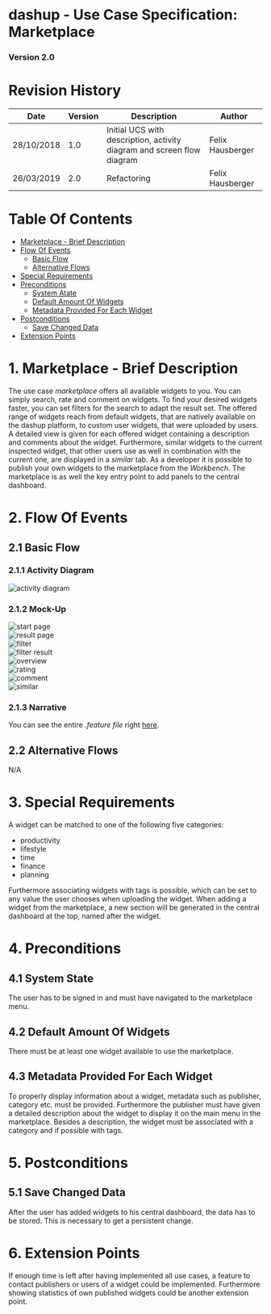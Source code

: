 dashup - Use Case Specification: Marketplace
============================================
### Version 2.0

# Revision History

| Date       | Version | Description                                                            | Author           |
|------------|---------|------------------------------------------------------------------------|------------------|
| 28/10/2018 | 1.0     | Initial UCS with description, activity diagram and screen flow diagram | Felix Hausberger |
| 26/03/2019 | 2.0     | Refactoring                                                            | Felix Hausberger |

# Table Of Contents

- [Marketplace - Brief Description](#1-marketplace---brief-description) 
- [Flow Of Events](#2-flow-of-events)
    - [Basic Flow](#21-basic-flow)  
    - [Alternative Flows](#22-alternative-flows)
- [Special Requirements](#3-special-requirements)
- [Preconditions](#4-preconditions)
    - [System Atate](#41-system-state)
    - [Default Amount Of Widgets](#42-default-amount-of-widgets)
    - [Metadata Provided For Each Widget](#43-metadata-provided-for-each-widget)
- [Postconditions](#5-postconditions)
    - [Save Changed Data](#51-save-changed-data)
- [Extension Points](#6-extension-points)
   
# 1. Marketplace - Brief Description
The use case _marketplace_ offers all available widgets to you. You can simply search, rate and comment on widgets. To 
find your desired widgets faster, you can set filters for the search to adapt the result set. The offered range of 
widgets reach from default widgets, that are natively available on the dashup platform, to custom user widgets, that 
were uploaded by users. A detailed view is given for each offered widget containing a description and comments about the 
widget. Furthermore, similar widgets to the current inspected widget, that other users use as well in combination with 
the current one, are displayed in a <i>similar</i> tab. As a developer it is possible to publish your own widgets to 
the marketplace from the <i>Workbench</i>. The marketplace is as well the key entry point to add panels to the central 
dashboard.

# 2. Flow Of Events

## 2.1 Basic Flow

### 2.1.1 Activity Diagram
<img src="./activity_diagrams/marketplace.png" alt="activity diagram" />

### 2.1.2 Mock-Up
<img src="./mockups/start_page.png" alt="start page" />
<br />
<img src="./mockups/result_page.png" alt="result page" />
<br />
<img src="./mockups/filter.png" alt="filter" />
<br />
<img src="./mockups/filter_result.png" alt="filter result" />
<br />
<img src="./mockups/overview.png" alt="overview" />
<br />
<img src="./mockups/rating.png" alt="rating" />
<br />
<img src="./mockups/comment.png" alt="comment" />
<br />
<img src="./mockups/similar.png" alt="similar" />

### 2.1.3 Narrative

You can see the entire _.feature file_ right <a href="./marketplace.feature">here</a>.

## 2.2 Alternative Flows
N/A

# 3. Special Requirements
A widget can be matched to one of the following five categories:

- productivity
- lifestyle
- time
- finance
- planning

Furthermore associating widgets with tags is possible, which can be set to any value the user chooses when uploading the 
widget. When adding a widget from the marketplace, a new section will be generated in the central dashboard at the top, 
named after the widget.

# 4. Preconditions

## 4.1 System State
The user has to be signed in and must have navigated to the marketplace menu.

## 4.2 Default Amount Of Widgets
There must be at least one widget available to use the marketplace.

## 4.3 Metadata Provided For Each Widget
To properly display information about a widget, metadata such as publisher, category etc. must be provided. Furthermore 
the publisher must have given a detailed description about the widget to display it on the main menu in the marketplace. 
Besides a description, the widget must be associated with a category and if possible with tags.

# 5. Postconditions

## 5.1 Save Changed Data
After the user has added widgets to his central dashboard, the data has to be stored. This is necessary to get a 
persistent change.

# 6. Extension Points
If enough time is left after having implemented all use cases, a feature to contact publishers or users of a widget 
could be implemented. Furthermore showing statistics of own published widgets could be another extension point.